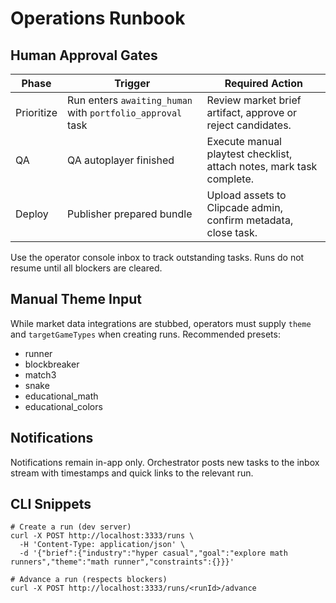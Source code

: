 # Operations Runbook

## Human Approval Gates

| Phase | Trigger | Required Action |
|-------|---------|-----------------|
| Prioritize | Run enters `awaiting_human` with `portfolio_approval` task | Review market brief artifact, approve or reject candidates. |
| QA | QA autoplayer finished | Execute manual playtest checklist, attach notes, mark task complete. |
| Deploy | Publisher prepared bundle | Upload assets to Clipcade admin, confirm metadata, close task. |

Use the operator console inbox to track outstanding tasks. Runs do not resume until all blockers are cleared.

## Manual Theme Input

While market data integrations are stubbed, operators must supply `theme` and `targetGameTypes` when creating runs. Recommended presets:
- runner
- blockbreaker
- match3
- snake
- educational_math
- educational_colors

## Notifications

Notifications remain in-app only. Orchestrator posts new tasks to the inbox stream with timestamps and quick links to the relevant run.

## CLI Snippets

```
# Create a run (dev server)
curl -X POST http://localhost:3333/runs \
  -H 'Content-Type: application/json' \
  -d '{"brief":{"industry":"hyper casual","goal":"explore math runners","theme":"math runner","constraints":{}}}'

# Advance a run (respects blockers)
curl -X POST http://localhost:3333/runs/<runId>/advance
```
